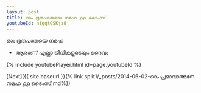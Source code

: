 ```yaml
---
layout: post
title: ഓം ഭൂതപാതയെ നമഹ ൧൧ ടൈംസ്
youtubeId: niqgtGSKjz8
---
```

 
 
 ഓം ഭൂതപാതയെ നമഹ 
 
 -  ആരാണ് എല്ലാ ജീവികളുടെയും ദൈവം 
 
  
 
  
 
 
 
 
 
 


{% include youtubePlayer.html id=page.youtubeId %}
 
[Next]({{ site.baseurl }}{% link  split1/_posts/2014-06-02-ഓം പ്രഭാവാത്മനേ നമഹ ൧൧ ടൈംസ്.md%})
 

